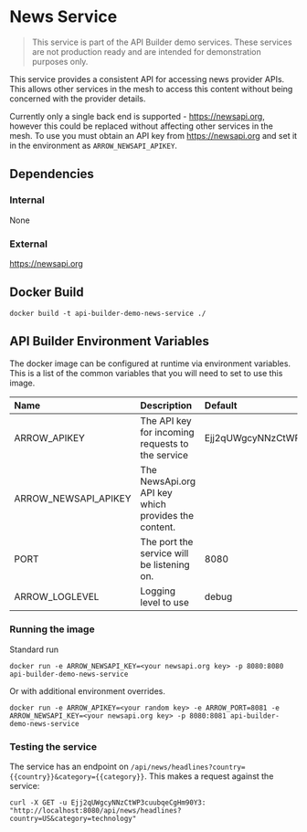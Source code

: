 # News Service

> This service is part of the API Builder demo services. These services are not production ready and are intended for demonstration purposes only.

This service provides a consistent API for accessing news provider APIs. This allows other services in the mesh to access this content without being concerned with the provider details.

Currently only a single back end is supported - https://newsapi.org, however this could be replaced without affecting other services in the mesh. To use you must obtain an API key from https://newsapi.org and set it in the environment as ```ARROW_NEWSAPI_APIKEY```.

## Dependencies
### Internal 
None

### External
https://newsapi.org

## Docker Build
```
docker build -t api-builder-demo-news-service ./
```

## API Builder Environment Variables
The docker image can be configured at runtime via environment variables. This is a list of the common variables that you will need to set to use this image.

| Name                 | Description                                         | Default                          | Options                   |
|:---------------------|:----------------------------------------------------|:---------------------------------|:--------------------------|
| ARROW_APIKEY         | The API key for incoming requests to the service    | Ejj2qUWgcyNNzCtWP3cuubqeCgHm90Y3 |                    |
| ARROW_NEWSAPI_APIKEY | The NewsApi.org API key which provides the content. |                                  | Signup at [https://newsapi.org](https://newsapi.org) | 
| PORT                 | The port the service will be listening on.          | 8080                             | |
| ARROW_LOGLEVEL       | Logging level to use                                | debug                            | debug, trace, info, error |

### Running the image

Standard run

```
docker run -e ARROW_NEWSAPI_KEY=<your newsapi.org key> -p 8080:8080 api-builder-demo-news-service
```

Or with additional environment overrides. 

```
docker run -e ARROW_APIKEY=<your random key> -e ARROW_PORT=8081 -e ARROW_NEWSAPI_KEY=<your newsapi.org key> -p 8080:8081 api-builder-demo-news-service
```

### Testing the service

The service has an endpoint on ```/api/news/headlines?country={{country}}&category={{category}}```. This makes a request against the service:

```
curl -X GET -u Ejj2qUWgcyNNzCtWP3cuubqeCgHm90Y3: "http://localhost:8080/api/news/headlines?country=US&category=technology"
```
